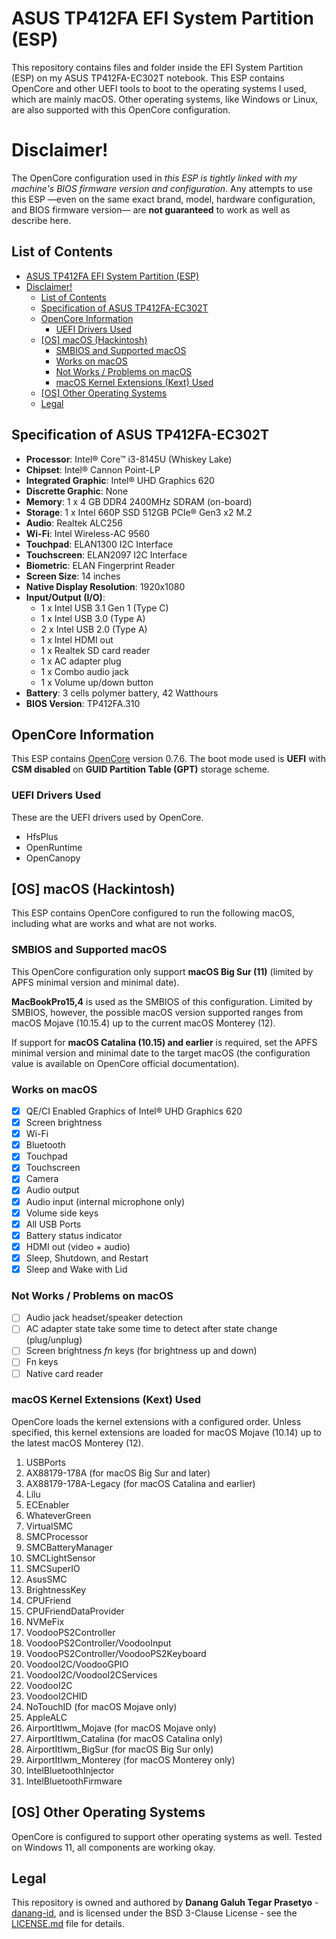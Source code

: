 # ASUS TP412FA EFI System Partition (ESP)

This repository contains files and folder inside the EFI System Partition (ESP) on my ASUS TP412FA-EC302T notebook. 
This ESP contains OpenCore and other UEFI tools to boot to the operating systems I used, which are mainly macOS. 
Other operating systems, like Windows or Linux, are also supported with this OpenCore configuration.

# Disclaimer!
The OpenCore configuration used in *this ESP is tightly linked with my machine's BIOS firmware version and configuration*.
Any attempts to use this ESP &mdash;even on the same exact brand, model, hardware configuration, and BIOS firmware 
version&mdash; are **not guaranteed** to work as well as describe here.

## List of Contents
- [ASUS TP412FA EFI System Partition (ESP)](#asus-tp412fa-efi-system-partition-esp)
- [Disclaimer!](#disclaimer)
  - [List of Contents](#list-of-contents)
  - [Specification of ASUS TP412FA-EC302T](#specification-of-asus-tp412fa-ec302t)
  - [OpenCore Information](#opencore-information)
    - [UEFI Drivers Used](#uefi-drivers-used)
  - [[OS] macOS (Hackintosh)](#os-macos-hackintosh)
    - [SMBIOS and Supported macOS](#smbios-and-supported-macos)
    - [Works on macOS](#works-on-macos)
    - [Not Works / Problems on macOS](#not-works--problems-on-macos)
    - [macOS Kernel Extensions (Kext) Used](#macos-kernel-extensions-kext-used)
  - [[OS] Other Operating Systems](#os-other-operating-systems)
  - [Legal](#legal)

## Specification of ASUS TP412FA-EC302T
- **Processor**: Intel® Core™ i3-8145U (Whiskey Lake)
- **Chipset**: Intel® Cannon Point-LP
- **Integrated Graphic**: Intel® UHD Graphics 620
- **Discrette Graphic**: None
- **Memory**: 1 x 4 GB DDR4 2400MHz SDRAM (on-board)
- **Storage**: 1 x Intel 660P SSD 512GB PCIe® Gen3 x2 M.2
- **Audio**: Realtek ALC256
- **Wi-Fi**: Intel Wireless-AC 9560
- **Touchpad**: ELAN1300 I2C Interface
- **Touchscreen**: ELAN2097 I2C Interface
- **Biometric**: ELAN Fingerprint Reader
- **Screen Size**: 14 inches
- **Native Display Resolution**: 1920x1080
- **Input/Output (I/O)**: 
  - 1 x Intel USB 3.1 Gen 1 (Type C)
  - 1 x Intel USB 3.0 (Type A)
  - 2 x Intel USB 2.0 (Type A)
  - 1 x Intel HDMI out
  - 1 x Realtek SD card reader
  - 1 x AC adapter plug
  - 1 x Combo audio jack
  - 1 x Volume up/down button
- **Battery**: 3 cells polymer battery, 42 Watthours
- **BIOS Version**: TP412FA.310

## OpenCore Information
This ESP contains [OpenCore](https://github.com/acidanthera/OpenCorePkg) version 0.7.6. The boot mode used 
is **UEFI** with **CSM disabled** on **GUID Partition Table (GPT)** storage scheme.

### UEFI Drivers Used 
These are the UEFI drivers used by OpenCore.

- HfsPlus
- OpenRuntime
- OpenCanopy

## [OS] macOS (Hackintosh)
This ESP contains OpenCore configured to run the following macOS, including what are works and what are not works.

### SMBIOS and Supported macOS
This OpenCore configuration only support **macOS Big Sur (11)** (limited by APFS minimal version and 
minimal date). 

**MacBookPro15,4** is used as the SMBIOS of this configuration. Limited by SMBIOS, however, the possible macOS 
version supported ranges from macOS Mojave (10.15.4) up to the current macOS Monterey (12). 

If support for **macOS Catalina (10.15) and earlier** is required, set the APFS minimal version and minimal date
to the target macOS (the configuration value is available on OpenCore official documentation).

### Works on macOS
- [x] QE/CI Enabled Graphics of Intel® UHD Graphics 620
- [x] Screen brightness
- [x] Wi-Fi
- [x] Bluetooth
- [x] Touchpad
- [x] Touchscreen
- [x] Camera
- [x] Audio output
- [x] Audio input (internal microphone only)
- [x] Volume side keys
- [x] All USB Ports
- [x] Battery status indicator
- [x] HDMI out (video + audio)
- [x] Sleep, Shutdown, and Restart
- [x] Sleep and Wake with Lid

### Not Works / Problems on macOS
- [ ] Audio jack headset/speaker detection
- [ ] AC adapter state take some time to detect after state change (plug/unplug)
- [ ] Screen brightness *fn* keys (for brightness up and down)
- [ ] Fn keys
- [ ] Native card reader

### macOS Kernel Extensions (Kext) Used
OpenCore loads the kernel extensions with a configured order. Unless specified, this kernel extensions are loaded for 
macOS Mojave (10.14) up to the latest macOS Monterey (12).

1. USBPorts
2. AX88179-178A (for macOS Big Sur and later)
3. AX88179-178A-Legacy (for macOS Catalina and earlier)
4. Lilu
5. ECEnabler
6. WhateverGreen
7. VirtualSMC
8. SMCProcessor
9. SMCBatteryManager
10. SMCLightSensor
11. SMCSuperIO
12. AsusSMC
13. BrightnessKey
14. CPUFriend
15. CPUFriendDataProvider
16. NVMeFix
17. VoodooPS2Controller
18. VoodooPS2Controller/VoodooInput
19. VoodooPS2Controller/VoodooPS2Keyboard
20. VoodooI2C/VoodooGPIO
21. VoodooI2C/VoodooI2CServices
22. VoodooI2C
23. VoodooI2CHID
24. NoTouchID (for macOS Mojave only)
25. AppleALC
26. AirportItlwm_Mojave (for macOS Mojave only)
27. AirportItlwm_Catalina (for macOS Catalina only)
28. AirportItlwm_BigSur (for macOS Big Sur only)
29. AirportItlwm_Monterey (for macOS Monterey only)
30. IntelBluetoothInjector
31. IntelBluetoothFirmware

## [OS] Other Operating Systems
OpenCore is configured to support other operating systems as well. Tested on Windows 11, all 
components are working okay.

## Legal
This repository is owned and authored by **Danang Galuh Tegar Prasetyo** - [danang-id](https://github.com/danang-id),
and is licensed under the BSD 3-Clause License - see the [LICENSE.md](LICENSE.md) file for details.
